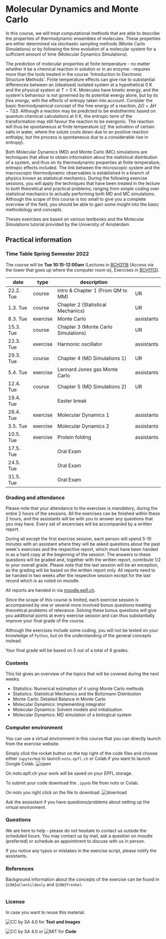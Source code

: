 Molecular Dynamics and Monte Carlo
============================

In this course, we will treat computational methods that are able to describe
the properties of thermodynamic ensembles of molecules. These properties
are either determined via stochastic sampling methods (Monte Carlo
Simulations) or by following the time evolution of a molecular system for a
sufficient amount of time (Molecular Dynamics Simulations). 


The prediction of molecular properties at finite temperature - no matter
whether it be a chemical reaction in solution or in an enzyme - requires
more than the tools treated in the course 'Introduction to Electronic
Structure Methods'. Finite temperature effects can give rise to
substantial differences between an (idealised) isolated system at a
hypothetical 0 K and the physical system at $T > 0$ K. Molecules have
kinetic energy, and the system's behaviour is not governed by its
potential energy alone, but by its *free energy*, with the effects of
entropy taken into account. Consider the basic thermodynamical concept
of the free energy of a reaction, $\Delta G = \Delta H - T\Delta S$.
Although a reaction may be predicted to be endothermic based on quantum
chemical calculations at 0 K, the entropic term of the transformation
may still favour the reaction to be exergonic. The reaction will thus be
spontaneous at finite temperature (*cf.* the solvation of certain salts
in water, where the solute cools down due to an positive reaction
enthalpy, but the process is spontaneous due to a considerable rise in
entropy).

Both Molecular Dynamics (MD) and Monte Carlo (MC) simulations are
techniques that allow to obtain information about the statistical
distribution of a system, and thus on its thermodynamic properties at
finite temperature, entropic effects included. The link between the
microscopic system and the macroscopic thermodynamic observables is
established in a branch of physics known as statistical mechanics.
During the following exercise sessions, you will apply the techniques
that have been treated in the lecture to both theoretical and practical
problems; ranging from simple coding over statistical mechanics to
actually performing both MD and MC simulations. Although the scope of
this course is too small to give you a complete overview of the field,
you should be able to gain some insight into the basic methodology and
concepts.

Theses exercises are based on various textbooks and the Molecular
Simulations tutorial provided by the University of Amsterdam.





## Practical information

### Time Table Spring Semester 2022
The course will be **Tue 10:15-12:00am** (Lectures in [BCH3118](https://plan.epfl.ch/?room==BCH%203118) (Access via the tower that goes up where the computer room is), Exercises in [BCH1113](https://plan.epfl.ch/?room==BCH%201113)). 


| date            | type     | description                                               |            |
|-----------------|----------|-----------------------------------------------------------|------------|
| 22.2. Tue       | course   | intro & Chapter 1 (From QM to MM)                         | UR         |
| 1.3. Tue        | course   | Chapter 2 (Statistical Mechanics)                         | UR         |
| 8.3. Tue        | exercise | Monte Carlo                                               | assistants |
| 15.3. Tue       | course   | Chapter 3 (Monte Carlo Simulations)                       | UR         |
| 22.3. Tue       | exercise | Harmonic oscillator                                       | assistants |
| 29.3. Tue       | course   | Chapter 4 (MD Simulations 1)                              | UR         |
| 5.4. Tue        | exercise | Lennard Jones gas Monte Carlo                             | assistants |
| 12.4. Tue       | course   | Chapter 5 (MD Simulations 2)                              | UR         |
| 19.4. Tue       |          | Easter break                                              |            |
| 26.4. Tue       | exercise | Molecular Dynamics 1                                      | assistants |
| 3.5. Tue        | exercise | Molecular Dynamics 2                                      | assistants |
| 10.5. Tue       | exercise | Protein folding                                           | assistants |
| 17.5. Tue       |          | Oral Exam                                                 |            |
| 24.5. Tue       |          | Oral Exam                                                 |            |
| 31.5. Tue       |          | Oral Exam                                                 |            |

### Grading and attendance 

Please note that your attendance to the exercises is *mandatory*, during
the entire 2 hours of the sessions. All the exercises can be finished
within these 2 hours, and the assistants will be with you to answer any
questions that you may have. Every set of excercises will be accompanied
by a written report.

During all except the first exercise session, each person will spend
5-10 minutes with an assistant where they will be asked questions about
the past week's exercises and the respective report, which must have
been handed in as a hard copy at the beginning of the session. The
answers to these questions will be graded and, together with the written
report, contribute 1/2 to your overall grade. Please note that the last
session will be an exception, as the grading will be based on the
written report only. All reports need to be handed in two weeks after
the respective session except for the last record which is as noted on moodle. 

All reports are handed in via [moodle.epfl.ch](https://moodle.epfl.ch).

Since the scope of this course is limited, each exercise session is
accompanied by one or several more involved bonus questions treating
theoretical problems of relevance. Solving these bonus questions will
give you additional points at every exercise session and can thus
substantially improve your final grade of the course. 

Although the exercises include some coding, you will not be tested on your
knowledge of `Python`, but on the understanding of the general concepts
instead.

Your final grade will be based on 5 out of a total of 6 grades.

### Contents 

This list gives an overview of the topics that will be covered during
the next weeks.

-   Statistics: Numerical estimation of $\pi$ using Monte Carlo methods
-   Statistics: Statistical Mechanics and the Boltzmann Distribution
-   Monte Carlo: Detailed Balance in Monte Carlo
-   Molecular Dynamics: Implementing integrator
-   Molecular Dynamics: Solvent models and initialization
-   Molecular Dynamics: MD simulation of a biological system


### Computer environment


You can use a virtual environment in this course that you can directly launch from the exercise website. 

Simply click the rocket button on the top right of the code files and choose either `JupyterHub` to launch `noto.epfl.ch` or Colab if you want to launch Google Colab. 
![open](./images/openinteractive.png)

On noto.epfl.ch your work will be saved on your EPFL storage. 

To submit your code download the `.ipynb` file from noto or Colab. 

On noto you right click on the file to download.
![download](./images/downloadipynb.png)


Ask the assisstant if you have questions/problems about setting up the virtual environment. 

### Questions


We are here to help - please do not hesitate to contact us outside the
scheduled hours. You may contact us by mail, ask a question on moodle (preferred) or schedule an appointment to discuss with us in person.

If you notice any typos or mistakes in the exercise script, please
notify the assistants.

### References

Background information about the concepts of the exercise can be found in {cite}`allentildesly` and {cite}`frenkel`.


```{bibliography}
```

### License

In case you want to reuse this material.

 <img src="https://img.shields.io/badge/License-CC%20BY--SA%204.0-lightgrey.svg" alt="CC by SA 4.0"> for **Text and Images**
 
 <img src="https://img.shields.io/badge/License-MIT-yellow.svg" alt="CC by SA 4.0"> or <img src="https://img.shields.io/badge/License-CC%20BY--SA%204.0-lightgrey.svg" alt="MIT"> for  **Code**


